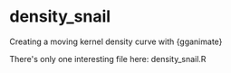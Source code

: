 # density_snail
Creating a moving kernel density curve with {gganimate}

There's only one interesting file here: density_snail.R
